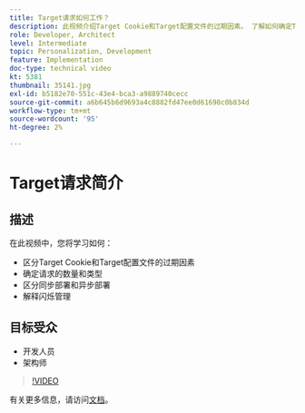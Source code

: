 ```yaml
---
title: Target请求如何工作？
description: 此视频介绍Target Cookie和Target配置文件的过期因素。 了解如何确定Target请求的数量和类型、区分同步部署和异步部署，以及解释闪烁管理。
role: Developer, Architect
level: Intermediate
topic: Personalization, Development
feature: Implementation
doc-type: technical video
kt: 5381
thumbnail: 35141.jpg
exl-id: b5182e70-551c-43e4-bca3-a9889740cecc
source-git-commit: a6b645b6d9693a4c8882fd47ee0d61698c0b834d
workflow-type: tm+mt
source-wordcount: '95'
ht-degree: 2%

---
```


# Target请求简介

## 描述

在此视频中，您将学习如何：

* 区分Target Cookie和Target配置文件的过期因素
* 确定请求的数量和类型
* 区分同步部署和异步部署
* 解释闪烁管理

## 目标受众

* 开发人员
* 架构师

>[!VIDEO](https://video.tv.adobe.com/v/35141/?quality=12)

有关更多信息，请访问[文档](https://experienceleague.adobe.com/docs/target/using/implement-target/implementing-target.html?lang=en)。

